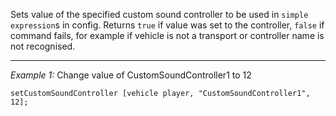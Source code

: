 Sets value of the specified custom sound controller to be used in `simple expression`s in config. Returns `true` if value was set to the controller, `false` if command fails, for example if vehicle is not a transport or controller name is not recognised.


---
*Example 1:*
Change value of CustomSoundController1 to 12

```sqf
setCustomSoundController [vehicle player, "CustomSoundController1", 12];
```